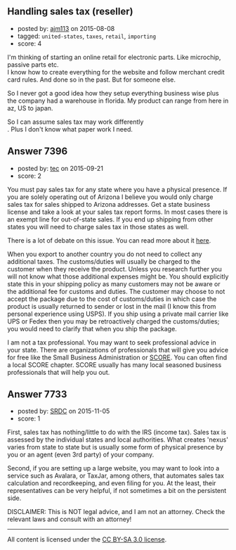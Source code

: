 ## Handling sales tax (reseller)

- posted by: [ajm113](https://stackexchange.com/users/4562363/ajm113) on 2015-08-08
- tagged: `united-states`, `taxes`, `retail`, `importing`
- score: 4

<p>I'm thinking of starting an online retail for electronic parts. Like microchip, passive parts etc.<br />
 I know how to create everything for the website and follow merchant credit card rules. And done so in the past. But for someone else.</p>

<p>So I never got a good idea how they setup everything business wise plus the company had a warehouse in florida. My product can range from here in az, US to japan. </p>

<p>So I can assume sales tax may work differently<br />. 
Plus I don't know what paper work I need. </p>



## Answer 7396

- posted by: [tec](https://stackexchange.com/users/6978947/tec) on 2015-09-21
- score: 2

<p>You must pay sales tax for any state where you have a physical presence.
If you are solely operating out of Arizona I believe you would only charge sales tax for sales shipped to Arizona addresses. Get a state business license and take a look at your sales tax report forms. In most cases there is an exempt line for out-of-state sales.
If you end up shipping from other states you will need to charge sales tax in those states as well.</p>

<p>There is a lot of debate on this issue.  You can read more about it <a href="http://www.nolo.com/legal-encyclopedia/sales-tax-internet-29919.html" rel="nofollow">here</a>.</p>

<p>When you export to another country you do not need to collect any additional taxes.  The customs/duties will usually be charged to the customer when they receive the product.  Unless you research further you will not know what those additional expenses might be.  You should explicitly state this in your shipping policy as many customers may not be aware or the additional fee for customs and duties.  The customer may choose to not accept the package due to the cost of customs/duties in which case the product is usually returned to sender or lost in the mail (I know this from personal experience using USPS).  If you ship using a private mail carrier like UPS or Fedex then you may be retroactively charged the customs/duties; you would need to clarify that when you ship the package.</p>

<p>I am not a tax professional.  You may want to seek professional advice in your state.  There are organizations of professionals that will give you advice for free like the Small Business Administration or <a href="https://www.score.org/about-score" rel="nofollow">SCORE</a>. You can often find a local SCORE chapter.  SCORE usually has many local seasoned business professionals that will help you out. </p>



## Answer 7733

- posted by: [SRDC](https://stackexchange.com/users/5438059/srdc) on 2015-11-05
- score: 1

<p>First, sales tax has nothing/little to do with the IRS (income tax). Sales tax is assessed by the individual states and local authorities. What creates 'nexus' varies from state to state but is usually some form of physical presence by you or an agent (even 3rd party) of your company.</p>

<p>Second, if you are setting up a large website, you may want to look into a service such as Avalara, or TaxJar, among others, that automates sales tax calculation and recordkeeping, and even filing for you. At the least, their representatives can be very helpful, if not sometimes a bit on the persistent side.</p>

<p>DISCLAIMER: This is NOT legal advice, and I am not an attorney. Check the relevant laws and consult with an attorney!</p>




---

All content is licensed under the [CC BY-SA 3.0 license](https://creativecommons.org/licenses/by-sa/3.0/).
